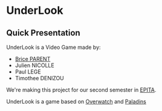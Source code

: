 # UnderLook
## Quick Presentation

UnderLook is a Video Game made by:

+ [Brice PARENT](https://github.com/Naexys)
+ Julien NICOLLE
+ Paul LEGE
+ Timothee DENIZOU

We're making this project for our second semester in [EPITA](https://www.epita.fr/).

UnderLook is a game based on [Overwatch](https://en.wikipedia.org/wiki/Overwatch_(video_game)) and [Paladins](https://www.paladins.com/)